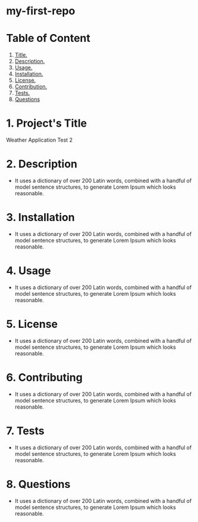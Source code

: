 # my-first-repo

# Table of Content

1. [ Title. ](#title)
 2. [ Description. ](#desc)
 3. [ Usage. ](#usage)
 4. [ Installation. ](#install)
 5. [ License. ](#license)
 6. [ Contribution. ](#contrib)
 7. [ Tests. ](#tests)
 8. [ Questions](#questions)

 <a name=title></a>
# 1. Project's Title
 
Weather Application Test 2

 <a name=desc></a>
# 2. Description
 
* It uses a dictionary of over 200 Latin words, combined with a handful of model sentence structures, to generate Lorem Ipsum which looks reasonable.

 <a name=install></a>
# 3. Installation

 
* It uses a dictionary of over 200 Latin words, combined with a handful of model sentence structures, to generate Lorem Ipsum which looks reasonable.

 <a name=usage></a>
# 4. Usage

 
* It uses a dictionary of over 200 Latin words, combined with a handful of model sentence structures, to generate Lorem Ipsum which looks reasonable.

 <a name=licenset></a>
# 5. License

 
* It uses a dictionary of over 200 Latin words, combined with a handful of model sentence structures, to generate Lorem Ipsum which looks reasonable.

 <a name=contrib></a>
# 6. Contributing

 
* It uses a dictionary of over 200 Latin words, combined with a handful of model sentence structures, to generate Lorem Ipsum which looks reasonable.

 <a name=tests></a>
# 7. Tests

 
* It uses a dictionary of over 200 Latin words, combined with a handful of model sentence structures, to generate Lorem Ipsum which looks reasonable.

 <a name=questions></a>
# 8. Questions

 
* It uses a dictionary of over 200 Latin words, combined with a handful of model sentence structures, to generate Lorem Ipsum which looks reasonable.


